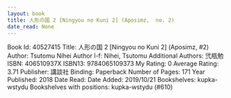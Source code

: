 ```yaml
---
layout: book
title: 人形の国 2 [Ningyou no Kuni 2] (Aposimz,  no. 2)
date_read: None
---
```


Book Id: 40527415
Title: 人形の国 2 [Ningyou no Kuni 2] (Aposimz, #2)
Author: Tsutomu Nihei
Author l-f: Nihei, Tsutomu
Additional Authors: 弐瓶勉
ISBN: 406510937X
ISBN13: 9784065109373
My Rating: 0
Average Rating: 3.71
Publisher: 講談社
Binding: Paperback
Number of Pages: 171
Year Published: 2018
Date Read: 
Date Added: 2019/10/21
Bookshelves: kupka-wstydu
Bookshelves with positions: kupka-wstydu (#610)

